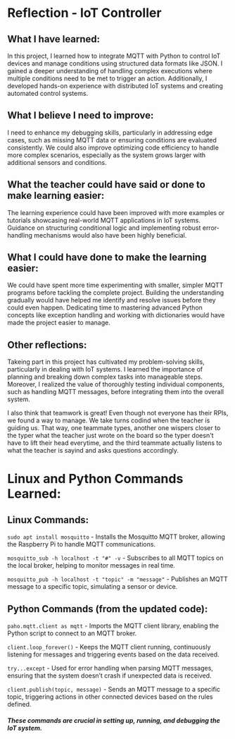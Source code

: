 # Reflection - IoT Controller

## What I have learned: 

In this project, I learned how to integrate MQTT with Python to control IoT devices and manage conditions using structured data formats like JSON. I gained a deeper understanding of handling complex executions where multiple conditions need to be met to trigger an action. Additionally, I developed hands-on experience with distributed IoT systems and creating automated control systems.

## What I believe I need to improve: 

I need to enhance my debugging skills, particularly in addressing edge cases, such as missing MQTT data or ensuring conditions are evaluated consistently. We could also improve optimizing code efficiency to handle more complex scenarios, especially as the system grows larger with additional sensors and conditions.

## What the teacher could have said or done to make learning easier: 

The learning experience could have been improved with more examples or tutorials showcasing real-world MQTT applications in IoT systems. Guidance on structuring conditional logic and implementing robust error-handling mechanisms would also have been highly beneficial.

## What I could have done to make the learning easier: 

We could have spent more time experimenting with smaller, simpler MQTT programs before tackling the complete project. Building the understanding gradually would have helped me identify and resolve issues before they could even happen. Dedicating time to mastering advanced Python concepts like exception handling and working with dictionaries would have made the project easier to manage.

## Other reflections: 

Takeing part in this project has cultivated my problem-solving skills, particularly in dealing with IoT systems. I learned the importance of planning and breaking down complex tasks into manageable steps. Moreover, I realized the value of thoroughly testing individual components, such as handling MQTT messages, before integrating them into the overall system.

I also think that teamwork is great! Even though not everyone has their RPIs, we found a way to manage. We take turns codind when the teacher is guiding us. That way, one teammate types, another one wispers closer to the typer what the teacher just wrote on the board so the typer doesn't have to lift their head everytime, and the third teammate actually listens to what the teacher is sayind and asks questions accordingly.

# Linux and Python Commands Learned:

## Linux Commands:
`sudo apt install mosquitto` - Installs the Mosquitto MQTT broker, allowing the Raspberry Pi to handle MQTT communications.

`mosquitto_sub -h localhost -t "#" -v` - Subscribes to all MQTT topics on the local broker, helping to monitor messages in real time.

`mosquitto_pub -h localhost -t "topic" -m "message"` - Publishes an MQTT message to a specific topic, simulating a sensor or device.

## Python Commands (from the updated code):

`paho.mqtt.client as mqtt` - Imports the MQTT client library, enabling the Python script to connect to an MQTT broker.

`client.loop_forever()` - Keeps the MQTT client running, continuously listening for messages and triggering events based on the data received.

`try...except` - Used for error handling when parsing MQTT messages, ensuring that the system doesn’t crash if unexpected data is received.

`client.publish(topic, message)` - Sends an MQTT message to a specific topic, triggering actions in other connected devices based on the rules defined.

##### These commands are crucial in setting up, running, and debugging the IoT system.

